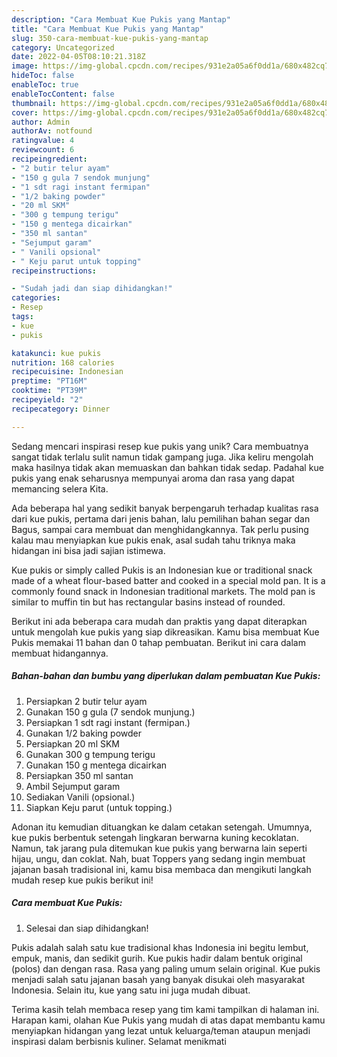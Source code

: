 ```yaml
---
description: "Cara Membuat Kue Pukis yang Mantap"
title: "Cara Membuat Kue Pukis yang Mantap"
slug: 350-cara-membuat-kue-pukis-yang-mantap
category: Uncategorized
date: 2022-04-05T08:10:21.318Z
image: https://img-global.cpcdn.com/recipes/931e2a05a6f0dd1a/680x482cq70/kue-pukis-foto-resep-utama.jpg
hideToc: false
enableToc: true
enableTocContent: false
thumbnail: https://img-global.cpcdn.com/recipes/931e2a05a6f0dd1a/680x482cq70/kue-pukis-foto-resep-utama.jpg
cover: https://img-global.cpcdn.com/recipes/931e2a05a6f0dd1a/680x482cq70/kue-pukis-foto-resep-utama.jpg
author: Admin
authorAv: notfound
ratingvalue: 4
reviewcount: 6
recipeingredient:
- "2 butir telur ayam"
- "150 g gula 7 sendok munjung"
- "1 sdt ragi instant fermipan"
- "1/2 baking powder"
- "20 ml SKM"
- "300 g tempung terigu"
- "150 g mentega dicairkan"
- "350 ml santan"
- "Sejumput garam"
- " Vanili opsional"
- " Keju parut untuk topping"
recipeinstructions:

- "Sudah jadi dan siap dihidangkan!"
categories:
- Resep
tags:
- kue
- pukis

katakunci: kue pukis 
nutrition: 168 calories
recipecuisine: Indonesian
preptime: "PT16M"
cooktime: "PT39M"
recipeyield: "2"
recipecategory: Dinner

---
```





Sedang mencari inspirasi resep kue pukis yang unik? Cara membuatnya sangat tidak terlalu sulit namun tidak gampang juga. Jika keliru mengolah maka hasilnya tidak akan memuaskan dan bahkan tidak sedap. Padahal kue pukis yang enak seharusnya mempunyai aroma dan rasa yang dapat memancing selera Kita.





Ada beberapa hal yang sedikit banyak berpengaruh terhadap kualitas rasa dari kue pukis, pertama dari jenis bahan, lalu pemilihan bahan segar dan Bagus, sampai cara membuat dan menghidangkannya. Tak perlu pusing kalau mau menyiapkan kue pukis enak,      asal sudah tahu triknya maka hidangan ini bisa jadi sajian istimewa.














Kue pukis or simply called Pukis is an Indonesian kue or traditional snack made of a wheat flour-based batter and cooked in a special mold pan. It is a commonly found snack in Indonesian traditional markets. The mold pan is similar to muffin tin but has rectangular basins instead of rounded.






Berikut ini ada beberapa cara mudah dan praktis yang dapat diterapkan untuk mengolah kue pukis yang siap dikreasikan. Kamu bisa membuat Kue Pukis memakai 11 bahan dan 0 tahap pembuatan. Berikut ini cara dalam membuat hidangannya.

<!--inarticleads1-->

##### Bahan-bahan dan bumbu yang diperlukan dalam pembuatan Kue Pukis:

1. Persiapkan 2 butir telur ayam
1. Gunakan 150 g gula (7 sendok munjung.)
1. Persiapkan 1 sdt ragi instant (fermipan.)
1. Gunakan 1/2 baking powder
1. Persiapkan 20 ml SKM
1. Gunakan 300 g tempung terigu
1. Gunakan 150 g mentega dicairkan
1. Persiapkan 350 ml santan
1. Ambil Sejumput garam
1. Sediakan  Vanili (opsional.)
1. Siapkan  Keju parut (untuk topping.)


Adonan itu kemudian dituangkan ke dalam cetakan setengah. Umumnya, kue pukis berbentuk setengah lingkaran berwarna kuning kecoklatan. Namun, tak jarang pula ditemukan kue pukis yang berwarna lain seperti hijau, ungu, dan coklat. Nah, buat Toppers yang sedang ingin membuat jajanan basah tradisional ini, kamu bisa membaca dan mengikuti langkah mudah resep kue pukis berikut ini! 

<!--inarticleads2-->

##### Cara membuat Kue Pukis:


1. Selesai dan siap dihidangkan!

Pukis adalah salah satu kue tradisional khas Indonesia ini begitu lembut, empuk, manis, dan sedikit gurih. Kue pukis hadir dalam bentuk original (polos) dan dengan rasa. Rasa yang paling umum selain original. Kue pukis menjadi salah satu jajanan basah yang banyak disukai oleh masyarakat Indonesia. Selain itu, kue yang satu ini juga mudah dibuat. 

Terima kasih telah membaca resep yang tim kami tampilkan di halaman ini. Harapan kami, olahan Kue Pukis yang mudah di atas dapat membantu kamu menyiapkan hidangan yang lezat untuk keluarga/teman ataupun menjadi inspirasi dalam berbisnis kuliner. Selamat menikmati
